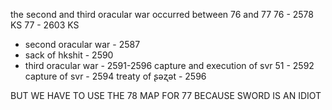 
the second and third oracular war occurred between 76 and 77
76 - 2578 KS
77 - 2603 KS

- second oracular war - 2587
- sack of hkshit - 2590
- third oracular war - 2591-2596
	capture and execution of svr 51 - 2592
	capture of svr - 2594
	treaty of ʂəʐət - 2596


BUT WE HAVE TO USE THE 78 MAP FOR 77 BECAUSE SWORD IS AN IDIOT